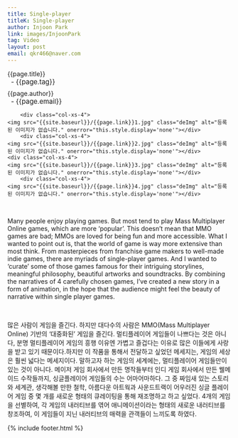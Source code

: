 ```yaml
---
title: Single-player
titleK: Single-player
author: Injoon Park
link: images/InjoonPark
tag: Video
layout: post
email: qkr466@naver.com
---	
```


<div class="container">

<div class="deDep">
{{page.title}}<br>
<p style="font-size:15px; margin:0px; padding:0px 0px 0px 8px; margin:0px 0px 8px 0px;">- {{page.tag}}</p>
{{page.author}}<br>
<p style="font-size:15px; margin:0px; padding:0px 0px 0px 8px;">- {{page.email}}</p>
</div>


<div class="row" class="imgcolor">
	
		<div class="col-xs-4">
	<img src="{{site.baseurl}}/{{page.link}}1.jpg" class="deImg" alt="등록된 이미지가 없습니다." onerror="this.style.display='none'"></div>
		<div class="col-xs-4">
	<img src="{{site.baseurl}}/{{page.link}}2.jpg" class="deImg" alt="등록된 이미지가 없습니다." onerror="this.style.display='none'"></div>
	<div class="col-xs-4">
	<img src="{{site.baseurl}}/{{page.link}}3.jpg" class="deImg" alt="등록된 이미지가 없습니다." onerror="this.style.display='none'"></div>
		<div class="col-xs-4">
	<img src="{{site.baseurl}}/{{page.link}}4.jpg" class="deImg" alt="등록된 이미지가 없습니다." onerror="this.style.display='none'"></div>
	
</div>
<br>

<div class="det lato">



Many people enjoy playing games. But most tend to play Mass Multiplayer Online games, which are more ‘popular’. This doesn’t mean that MMO games are bad; MMOs are loved for being fun and more accessible. What I wanted to point out is, that the world of game is way more extensive than most think. From masterpieces from franchise game makers to well-made indie games, there are myriads of single-player games. And I wanted to ‘curate’ some of those games famous for their intriguing storylines, meaningful philosophy, beautiful artworks and soundtracks. By combining the narratives of 4 carefully chosen games, I’ve created a new story in a form of animation, in the hope that the audience might feel the beauty of narrative within single player games.



</div>

<br>

<div class="noto">

많은 사람이 게임을 즐긴다. 하지만 대다수의 사람은 MMO(Mass Multiplayer Online) 기반의 ‘대중화된’ 게임을 즐긴다. 멀티플레이어 게임들이 나쁘다는 것은 아니다, 분명 멀티플레이어 게임의 흥행 이유엔 가볍고 즐겁다는 이유로 많은 이들에게 사랑을 받고 있기 때문이다.하지만 이 작품을 통해서 전달하고 싶었던 메세지는, 게임의 세상은 훨씬 넓다는 메세지이다. 말하고자 하는 게임의 세계에는, 멀티플레이어 게임들만이 있는 것이 아니다. 메이저 게임 회사에서 만든 명작들부터 인디 게임 회사에서 만든 웰메이드 수작들까지, 싱글플레이어 게임들의 수는 어마어마하다. 그 중 짜임새 있는 스토리와 세계관, 생각해볼 만한 철학, 아름다운 아트웍과 사운드트랙이 어우러진 싱글 플레이어 게임 중 몇 개를 새로운 형태의 큐레이팅을 통해 재조명하고 하고 싶었다. 4개의 게임을 선별하여, 각 게임의 내러티브를 엮어 애니메이션이라는 형태의 새로운 내러티브를 창조하여, 이 게임들이 지닌 내러티브의 매력을 관객들이 느끼도록 하였다.


</div>
{% include footer.html %} 